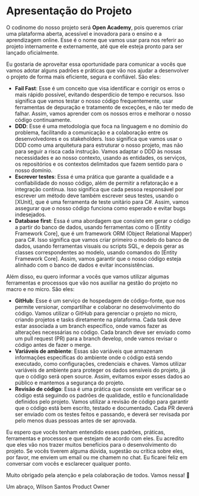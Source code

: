 # Apresentação do Projeto


O codinome do nosso projeto será **Open Academy**, pois queremos criar uma plataforma aberta, acessível e inovadora para o ensino e a aprendizagem online. Esse é o nome que vamos usar para nos referir ao projeto internamente e externamente, até que ele esteja pronto para ser lançado oficialmente.

Eu gostaria de aproveitar essa oportunidade para comunicar a vocês que vamos adotar alguns padrões e práticas que vão nos ajudar a desenvolver o projeto de forma mais eficiente, segura e confiável. São eles:

- **Fail Fast**: Esse é um conceito que visa identificar e corrigir os erros o mais rápido possível, evitando desperdício de tempo e recursos. Isso significa que vamos testar o nosso código frequentemente, usar ferramentas de depuração e tratamento de exceções, e não ter medo de falhar. Assim, vamos aprender com os nossos erros e melhorar o nosso código continuamente.
- **DDD**: Esse é uma metodologia que foca na linguagem e no domínio do problema, facilitando a comunicação e a colaboração entre os desenvolvedores e os stakeholders. Isso significa que vamos usar o DDD como uma arquitetura para estruturar o nosso projeto, mas não para seguir a risca cada instrução. Vamos adaptar o DDD às nossas necessidades e ao nosso contexto, usando as entidades, os serviços, os repositórios e os contextos delimitados que fazem sentido para o nosso domínio.
- **Escrever testes**: Essa é uma prática que garante a qualidade e a confiabilidade do nosso código, além de permitir a refatoração e a integração contínua. Isso significa que cada pessoa responsável por escrever um método deve também escrever seus testes, usando o [XUnit], que é uma ferramenta de teste unitário para C#. Assim, vamos assegurar que o nosso código funciona como esperado e evitar bugs indesejados.
- **Database first**: Essa é uma abordagem que consiste em gerar o código a partir do banco de dados, usando ferramentas como o [Entity Framework Core], que é um framework ORM (Object Relational Mapper) para C#. Isso significa que vamos criar primeiro o modelo do banco de dados, usando ferramentas visuais ou scripts SQL, e depois gerar as classes correspondentes ao modelo, usando comandos do [Entity Framework Core]. Assim, vamos garantir que o nosso código esteja alinhado com o banco de dados e evitar inconsistências.

Além disso, eu quero informar a vocês que vamos utilizar algumas ferramentas e processos que vão nos auxiliar na gestão do projeto no macro e no micro. São eles:


- **GitHub**: Esse é um serviço de hospedagem de código-fonte, que nos permite versionar, compartilhar e colaborar no desenvolvimento do código. Vamos utilizar o GitHub para gerenciar o projeto no micro, criando projetos e tasks diretamente na plataforma. Cada task deve estar associada a um branch específico, onde vamos fazer as alterações necessárias no código. Cada branch deve ser enviado como um pull request (PR) para a branch develop, onde vamos revisar o código antes de fazer o merge.
- **Variáveis de ambiente**: Essas são variáveis que armazenam informações específicas do ambiente onde o código está sendo executado, como configurações, credenciais e chaves. Vamos utilizar variáveis de ambiente para proteger os dados sensíveis do projeto, já que o código será open source. Assim, evitamos expor esses dados ao público e mantemos a segurança do projeto.
- **Revisão de código**: Essa é uma prática que consiste em verificar se o código está seguindo os padrões de qualidade, estilo e funcionalidade definidos pelo projeto. Vamos utilizar a revisão de código para garantir que o código está bem escrito, testado e documentado. Cada PR deverá ser enviado com os testes feitos e passando, e deverá ser revisada por pelo menos duas pessoas antes de ser aprovada.

Eu espero que vocês tenham entendido esses padrões, práticas, ferramentas e processos e que estejam de acordo com eles. Eu acredito que eles vão nos trazer muitos benefícios para o desenvolvimento do projeto. Se vocês tiverem alguma dúvida, sugestão ou crítica sobre eles, por favor, me enviem um email ou me chamem no chat. Eu ficarei feliz em conversar com vocês e esclarecer qualquer ponto.

Muito obrigado pela atenção e pela colaboração de todos. Vamos nessa! 💪

Um abraço, Wilson Santos
Product Owner
